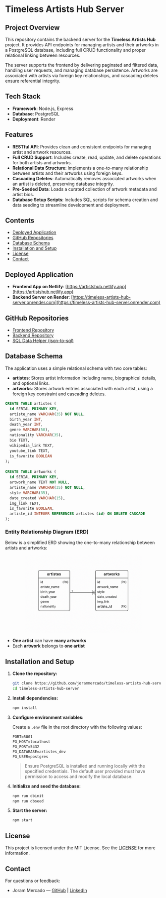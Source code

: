 # Timeless Artists Hub Server

## Project Overview

This repository contains the backend server for the **Timeless Artists Hub** project. It provides API endpoints for managing artists and their artworks in a PostgreSQL database, including full CRUD functionality and proper relational linking between resources.

The server supports the frontend by delivering paginated and filtered data, handling user requests, and managing database persistence. Artworks are associated with artists via foreign key relationships, and cascading deletes ensure referential integrity.

## Tech Stack

- **Framework**: Node.js, Express
- **Database**: PostgreSQL
- **Deployment**: Render

## Features

- **RESTful API**: Provides clean and consistent endpoints for managing artist and artwork resources.
- **Full CRUD Support**: Includes create, read, update, and delete operations for both artists and artworks.
- **Relational Data Structure**: Implements a one-to-many relationship between artists and their artworks using foreign keys.
- **Cascading Deletes**: Automatically removes associated artworks when an artist is deleted, preserving database integrity.
- **Pre-Seeded Data**: Loads a curated collection of artwork metadata and artist bios.
- **Database Setup Scripts**: Includes SQL scripts for schema creation and data seeding to streamline development and deployment.

## Contents

- [Deployed Application](#deployed-application)
- [GitHub Repositories](#github-repositories)
- [Database Schema](#database-schema)
- [Installation and Setup](#installation-and-setup)
- [License](#license)
- [Contact](#contact)

## Deployed Application

- **Frontend App on Netlify**: [https://artistshub.netlify.app](https://artistshub.netlify.app)
- **Backend Server on Render**: [https://timeless-artists-hub-server.onrender.com](https://timeless-artists-hub-server.onrender.com)

## GitHub Repositories

- [Frontend Repository](https://github.com/jorammercado/timeless-artists-hub)
- [Backend Repository](https://github.com/jorammercado/timeless-artists-hub-server)
- [SQL Data Helper (json-to-sql)](https://github.com/jorammercado/timeless-artists-hub-sql-seed)

## Database Schema

The application uses a simple relational schema with two core tables:

- **artistes**: Stores artist information including name, biographical details, and optional links.
- **artworks**: Stores artwork entries associated with each artist, using a foreign key constraint and cascading deletes.

```sql
CREATE TABLE artistes (
  id SERIAL PRIMARY KEY,
  artiste_name VARCHAR(35) NOT NULL,
  birth_year INT,
  death_year INT,
  genre VARCHAR(50),
  nationality VARCHAR(35),
  bio TEXT,
  wikipedia_link TEXT,
  youtube_link TEXT,
  is_favorite BOOLEAN
);

CREATE TABLE artworks (
  id SERIAL PRIMARY KEY,
  artwork_name TEXT NOT NULL,
  artiste_name VARCHAR(35) NOT NULL,
  style VARCHAR(35),
  date_created VARCHAR(15),
  img_link TEXT,
  is_favorite BOOLEAN,
  artiste_id INTEGER REFERENCES artistes (id) ON DELETE CASCADE
);
```

### Entity Relationship Diagram (ERD)

Below is a simplified ERD showing the one-to-many relationship between artists and artworks:

<p align="center">
  <img src="./erd.png" height="250px" alt="ERD">
</p>

- **One artist** can have **many artworks**
- Each **artwork** belongs to **one artist**

## Installation and Setup

1. **Clone the repository:**

   ```bash
   git clone https://github.com/jorammercado/timeless-artists-hub-server.git
   cd timeless-artists-hub-server
   ```

2. **Install dependencies:**

   ```bash
   npm install
   ```

3. **Configure environment variables:**

   Create a `.env` file in the root directory with the following values:

   ```env
   PORT=5001
   PG_HOST=localhost
   PG_PORT=5432
   PG_DATABASE=artistes_dev
   PG_USER=postgres
   ```

   > Ensure PostgreSQL is installed and running locally with the specified credentials.
   > The default user provided must have permission to access and modify the local database.

4. **Initialize and seed the database:**

   ```bash
   npm run dbinit
   npm run dbseed
   ```

5. **Start the server:**

   ```bash
   npm start
   ```

## License

This project is licensed under the MIT License. See the [LICENSE](https://opensource.org/license/mit) for more information.

## Contact

For questions or feedback:

- Joram Mercado — [GitHub](https://github.com/jorammercado) | [LinkedIn](https://www.linkedin.com/in/jorammercado)